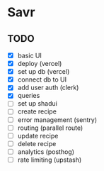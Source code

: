 # Savr

## TODO

- [x] basic UI
- [x] deploy (vercel)
- [x] set up db (vercel)
- [x] connect db to UI
- [x] add user auth (clerk)
- [x] queries
- [ ] set up shadui
- [ ] create recipe
- [ ] error management (sentry)
- [ ] routing (parallel route)
- [ ] update recipe
- [ ] delete recipe
- [ ] analytics (posthog)
- [ ] rate limiting (upstash)
